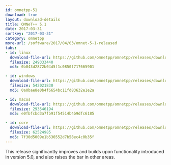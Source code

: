 ```yaml
---
id: omnetpp-51
download: true
layout: download-details
title: OMNeT++ 5.1
date: 2017-03-31
sortkey: "2017-03-31"
category: omnetpp
more-url: /software/2017/04/03/omnet-5-1-released
tabs:
- id: linux
  download-file-url: https://github.com/omnetpp/omnetpp/releases/download/omnetpp-5.1//omnetpp-5.1-src-linux.tgz
  filesize: 249333440
  md5: 0b043d2872b04d5f1c0850f717665901

- id: windows
  download-file-url: https://github.com/omnetpp/omnetpp/releases/download/omnetpp-5.1/omnetpp-5.1-src-windows.zip
  filesize: 542021830
  md5: 0a0bae8e0b4f6654bc11fd83632e1e2a

- id: macos
  download-file-url: https://github.com/omnetpp/omnetpp/releases/download/omnetpp-5.1/omnetpp-5.1-src-macosx.tgz
  filesize: 293546194
  md5: e0fbfcbd3a7fb91f54514b4b9dfc6185

- id: core
  download-file-url: https://github.com/omnetpp/omnetpp/releases/download/omnetpp-5.1/omnetpp-5.1-src-core.tgz
  filesize: 62524985
  md5: 7f30d5009e1b530552d7b58ec4c0b35f
---
```


This release significantly improves and builds upon functionality introduced in
version 5.0, and also raises the bar in other areas.
